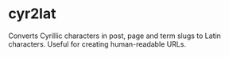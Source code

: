 # cyr2lat
Converts Cyrillic characters in post, page and term slugs to Latin characters. Useful for creating human-readable URLs.
